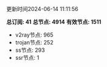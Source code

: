 更新时间2024-06-14 11:11:56

**总订阅: 41**
**总节点: 4914**
**有效节点: 1511**
- v2ray节点: 965
- trojan节点: 252
- ss节点: 293
- ssr节点: 1
